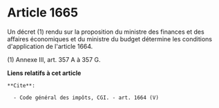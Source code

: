 # Article 1665

Un décret (1) rendu sur la proposition du ministre des finances et des affaires économiques et du ministre du budget
détermine les conditions d'application de l'article 1664. 

(1) Annexe III, art. 357 A à 357 G.

**Liens relatifs à cet article**

	**Cite**:

	  - Code général des impôts, CGI. - art. 1664 (V)

